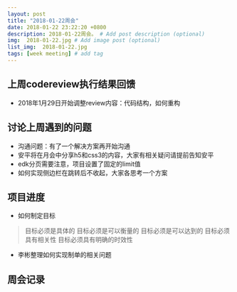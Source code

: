 ```yaml
---
layout: post
title: "2018-01-22周会"
date: 2018-01-22 23:22:20 +0800
description: 2018-01-22周会。 # Add post description (optional)
img:  2018-01-22.jpg # Add image post (optional)
list_img:  2018-01-22.jpg
tags: [week meeting] # add tag
---
```


## 上周codereview执行结果回馈
* 2018年1月29日开始调整review内容：代码结构，如何重构


## 讨论上周遇到的问题
* 沟通问题：有了一个解决方案再开始沟通
* 安平将在月会中分享h5和css3的内容，大家有相关疑问请提前告知安平
* edk分页需要注意，项目设置了固定的limit值
* 如何实现侧边栏在跳转后不收起，大家各思考一个方案


## 项目进度
* 如何制定目标
>目标必须是具体的
目标必须是可以衡量的
目标必须是可以达到的
目标必须具有相关性
目标必须具有明确的时效性

* 李彬整理如何实现制单的相关问题

## 周会记录

